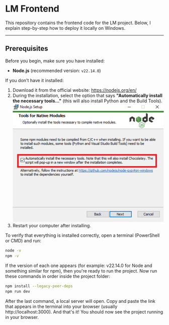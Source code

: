 <h1>LM Frontend</h1>

This repository contains the frontend code for the LM project. Below, I explain step-by-step how to deploy it locally on Windows.

---

<h2>Prerequisites</h2>

Before you begin, make sure you have installed:

- **Node.js** (recommended version: `v22.14.0`)

If you don't have it installed:

1. Download it from the official website: https://nodejs.org/en/
2. During the installation, select the option that says **"Automatically install the necessary tools..."** (this will also install Python and the Build Tools).
  ![Node.js Setup](./public/nodejs-setup.png)
4. Restart your computer after installing.

To verify that everything is installed correctly, open a terminal (PowerShell or CMD) and run:
```bash
node -v
npm -v
```

If the version of each one appears (for example: v22.14.0 for Node and something similar for npm), then you're ready to run the project.
Now run these commands in order inside the project folder:
```bash
npm install --legacy-peer-deps
npm run dev
```

After the last command, a local server will open. Copy and paste the link that appears in the terminal into your browser (usually http://localhost:3000).
And that's it! You should now see the project running in your browser.
